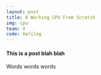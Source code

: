 ```yaml
---
layout: post
title: A Working CPU From Scratch
img: cpu
team: 4
code: Verilog
---
```

#### This is a post blah blah

Words words words